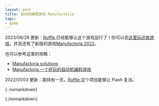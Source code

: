 ```yaml
---
layout: post
title: 自动机编程游戏 Manufactoria
tags:
- game
---
```


2023/06/28 更新：[Ruffle ](https://ruffle.rs/)已经能够让这个游戏运行了！你可以去[这里玩这款游戏](https://www.kongregate.com/games/PleasingFungus/manufactoria)。并且还有了新版的游戏[Manufactoria 2022](http://pleasingfungus.com/)。

也可以参考这里的攻略：
 - [Manufactoria solutions](https://www.nayuki.io/page/manufactoria-solutions)
 - [Manufactoria 一个好玩的自动机编程游戏](https://jcf94.com/2015/08/28/2015-08-28-manufactoria/)

2022/01/03 更新：期待有一天。[Ruffle ](https://ruffle.rs/)这个项目能够让 Flash 复活。

{::nomarkdown}
<!-- <embed src="http://pleasingfungus.com/Manufactoria/Manufactoria.swf" width="640" height="480" class="manufactoria"> -->
<div id="container"></div>
<script>
    window.RufflePlayer = window.RufflePlayer || {};
    window.addEventListener("load", (event) => {
        const ruffle = window.RufflePlayer.newest();
        const player = ruffle.createPlayer();
        const container = document.getElementById("container");
        container.appendChild(player);
        player.load("/media/Manufactoria.swf");
        player.style.width = "600px";
        player.style.height = "400px";
    });
</script>
<script src="https://unpkg.com/@ruffle-rs/ruffle"></script>
{:/nomarkdown}